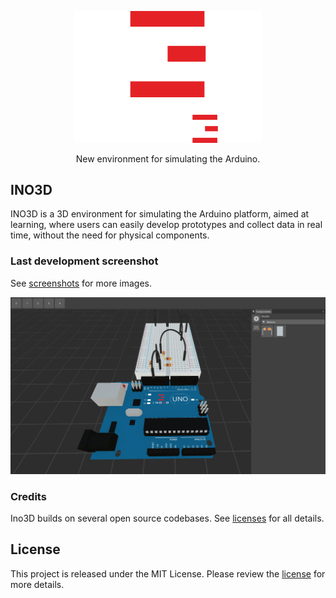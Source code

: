 <p align="center">
  <a href="https://ino3d.com.br/">
    <img alt="INO3D" src="https://raw.githubusercontent.com/everaldojunior98/INO3D/main/Logos/Export/Full_White.png" width="300">
  </a>
</p>

<p align="center">
  New environment for simulating the Arduino.
</p>

## INO3D

INO3D is a 3D environment for simulating the Arduino platform, aimed at learning, where users can easily develop prototypes and collect data in real time, without the need for physical components.

### Last development screenshot
See [screenshots](Screenshots) for more images.

<p align="left">
    <img alt="2022-08-26" src="https://github.com/everaldojunior98/INO3D/blob/main/Screenshots/2022-08-26%20154521.png">
</p>

### Credits
Ino3D builds on several open source codebases. See [licenses](LICENSES) for all details.

## License
This project is released under the MIT License. Please review the [license](LICENSE) for more details.
